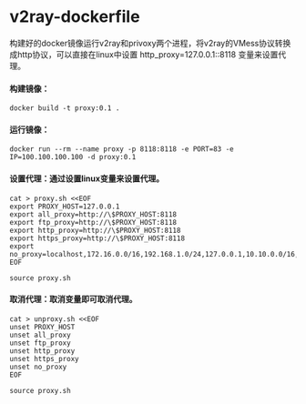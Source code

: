 # v2ray-dockerfile
构建好的docker镜像运行v2ray和privoxy两个进程，将v2ray的VMess协议转换成http协议，可以直接在linux中设置 http_proxy=127.0.0.1::8118 变量来设置代理。

#### 构建镜像：
```console
docker build -t proxy:0.1 .
```

#### 运行镜像：
```console
docker run --rm --name proxy -p 8118:8118 -e PORT=83 -e IP=100.100.100.100 -d proxy:0.1
```

#### 设置代理：通过设置linux变量来设置代理。
```console
cat > proxy.sh <<EOF
export PROXY_HOST=127.0.0.1
export all_proxy=http://\$PROXY_HOST:8118
export ftp_proxy=http://\$PROXY_HOST:8118
export http_proxy=http://\$PROXY_HOST:8118
export https_proxy=http://\$PROXY_HOST:8118
export no_proxy=localhost,172.16.0.0/16,192.168.1.0/24,127.0.0.1,10.10.0.0/16,10.244.0.0/16
EOF

source proxy.sh
```

#### 取消代理：取消变量即可取消代理。
```console
cat > unproxy.sh <<EOF
unset PROXY_HOST
unset all_proxy
unset ftp_proxy
unset http_proxy
unset https_proxy
unset no_proxy
EOF

source proxy.sh
```

